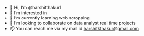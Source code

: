 - 👋 Hi, I’m @harshitthakur1
- 👀 I’m interested in 
- 🌱 I’m currently learning web scrapping
- 💞️ I’m looking to collaborate on data analyst real time projects
- 📫 You can reach me via my mail id harshitkthakur@gmail.com

<!---
harshitthakur1/harshitthakur1 is a ✨ special ✨ repository because its `README.md` (this file) appears on your GitHub profile.
You can click the Preview link to take a look at your changes.
--->
